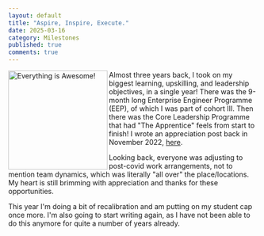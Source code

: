 ```yaml
---
layout: default
title: "Aspire, Inspire, Execute."
date: 2025-03-16
category: Milestones
published: true
comments: true
---
```


<img src="https://media.licdn.com/dms/image/v2/C5622AQHu9Eef9qVLlg/feedshare-shrink_1280/feedshare-shrink_1280/0/1668094378603?e=1744848000&v=beta&t=WFLm4g7svP-R1EAQc2adFI4QZ5hvj4Fb9NC_8uR8XpU" width="200" align="left" alt="Everything is Awesome!"/> Almost three years back, I took on my biggest learning, upskilling, and leadership objectives, in a single year! There was the 9-month long Enterprise Engineer Programme (EEP), of which I was part of cohort III. Then there was the Core Leadership Programme that had "The Apprentice" feels from start to finish! I wrote an appreciation post back in November 2022, [here](https://www.linkedin.com/posts/jondoblados_aspire-inspire-execute-activity-6996494936883830784-xMel/?utm_source=share&utm_medium=member_desktop&rcm=ACoAAAGZVi0B31nOmD_zB3C9YsUQcfY9LVJBfOE).

Looking back, everyone was adjusting to post-covid work arrangements, not to mention team dynamics, which was literally "all over" the place/locations. My heart is still brimming with appreciation and thanks for these opportunities.

This year I'm doing a bit of recalibration and am putting on my student cap once more. I'm also going to start writing again, as I have not been able to do this anymore for quite a number of years already.